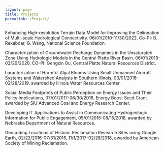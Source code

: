 ```yaml
---
layout: page
title: Projects
permalink: /Project/
---
```


Enhancing High-resolution Terrain Data Model for Improving the Delineation of Multi-scale Hydrological Connectivity. 06/01/2010-11/30/2022, Co-PI: B. Rekabdar, G. Wang, National Science Foundation.

Characterization of Groundwater Recharge Dynamics in the Unsaturated Zone Using Hydrologic Models in the Central Platte River Basin. 06/01/2018-02/29/2020, CO-PI: Gengxin Ou, Central Platte Natural Resources District.

haracterization of Harmful Algal Blooms Using Small Unmanned Aircraft Systems and Watershed Analysis in Southern Illinois, 03/01/2018-02/28/2019, awarded by Illinois Water Resources Center.

Social Media Footprints of Public Perception on Energy Issues and Their Policy Implications, 07/01/2017-06/30/2018, Energy Boost Seed Grant awarded by SIU Advanced Coal and Energy Research Center.

Developing IT Applications to Assist in Communicating Hydrogeologic Information for Public Engagement, 05/01/2016-08/15/2018, awarded by Nebraska Department of Natural Resources.

Geocoding Locations of Historic Reclamation Research Sites using Google Earth, 02/22/2016-07/31/2016, 11/1/2017-02/28/2018, awarded by American Society of Mining Reclamation.



